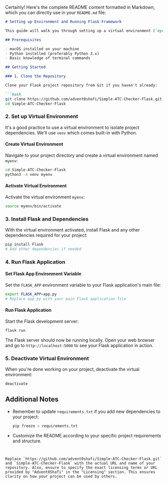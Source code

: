 Certainly! Here's the complete README content formatted in Markdown, which you can directly use in your `README.md` file:

```markdown
# Setting up Environment and Running Flask Framework

This guide will walk you through setting up a virtual environment (`myenv`) and running a Flask application on macOS.

## Prerequisites

- macOS installed on your machine
- Python installed (preferably Python 3.x)
- Basic knowledge of terminal commands

## Getting Started

### 1. Clone the Repository

Clone your Flask project repository from Git if you haven't already:

```bash
git clone https://github.com/advent0shafi/Simple-ATC-Checker-Flask.git
cd Simple-ATC-Checker-Flask
```

### 2. Set up Virtual Environment

It's a good practice to use a virtual environment to isolate project dependencies. We'll use `venv` which comes built-in with Python.

#### Create Virtual Environment

Navigate to your project directory and create a virtual environment named `myenv`:

```bash
cd Simple-ATC-Checker-Flask
python3 -m venv myenv
```

#### Activate Virtual Environment

Activate the virtual environment `myenv`:

```bash
source myenv/bin/activate
```

### 3. Install Flask and Dependencies

With the virtual environment activated, install Flask and any other dependencies required for your project:

```bash
pip install Flask
# Add other dependencies if needed
```

### 4. Run Flask Application

#### Set Flask App Environment Variable

Set the `FLASK_APP` environment variable to your Flask application's main file:

```bash
export FLASK_APP=app.py
# Replace app.py with your main Flask application file
```

#### Run Flask Application

Start the Flask development server:

```bash
flask run
```

The Flask server should now be running locally. Open your web browser and go to `http://localhost:5000` to see your Flask application in action.

### 5. Deactivate Virtual Environment

When you're done working on your project, deactivate the virtual environment:

```bash
deactivate
```

## Additional Notes

- Remember to update `requirements.txt` if you add new dependencies to your project:
  ```bash
  pip freeze > requirements.txt
  ```

- Customize the README according to your specific project requirements and structure.

```


Replace `https://github.com/advent0shafi/Simple-ATC-Checker-Flask.git` and `Simple-ATC-Checker-Flask` with the actual URL and name of your repository. Also, ensure to specify the exact licensing terms or URL provided by "Advent0Shafi" in the "Licensing" section. This ensures clarity on how your project can be used by others.

